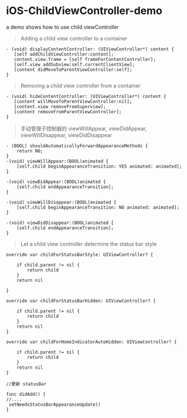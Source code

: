 # iOS-ChildViewController-demo
a demo shows how to use child viewController

>Adding a child view controller to a container

```
- (void) displayContentController: (UIViewController*) content {
   [self addChildViewController:content];
   content.view.frame = [self frameForContentController];
   [self.view addSubview:self.currentClientView];
   [content didMoveToParentViewController:self];
}
```

> Removing a child view controller from a container

```
- (void) hideContentController: (UIViewController*) content {
   [content willMoveToParentViewController:nil];
   [content.view removeFromSuperview];
   [content removeFromParentViewController];
}

```

> 手动管理子控制器的 viewWillAppear, viewDidAppear, viewWillDisappear, viewDidDisappear

```
- (BOOL) shouldAutomaticallyForwardAppearanceMethods {
    return NO;
}
-(void) viewWillAppear:(BOOL)animated {
    [self.child beginAppearanceTransition: YES animated: animated];
}
 
-(void) viewDidAppear:(BOOL)animated {
    [self.child endAppearanceTransition];
}
 
-(void) viewWillDisappear:(BOOL)animated {
    [self.child beginAppearanceTransition: NO animated: animated];
}
 
-(void) viewDidDisappear:(BOOL)animated {
    [self.child endAppearanceTransition];
}
```

> Let a child view controller determine the status bar style

```
override var childForStatusBarStyle: UIViewController? {
    
    if child.parent != nil {
        return child
    }
    return nil
    
}
    
override var childForStatusBarHidden: UIViewController? {
    
    if child.parent != nil {
        return child
    }
    return nil
}
    
override var childForHomeIndicatorAutoHidden: UIViewController? {
    
    if child.parent != nil {
        return child
    }
    return nil
}

//更新 statusBar 

func didAdd() {
//....
 setNeedsStatusBarAppearanceUpdate()
}


```




